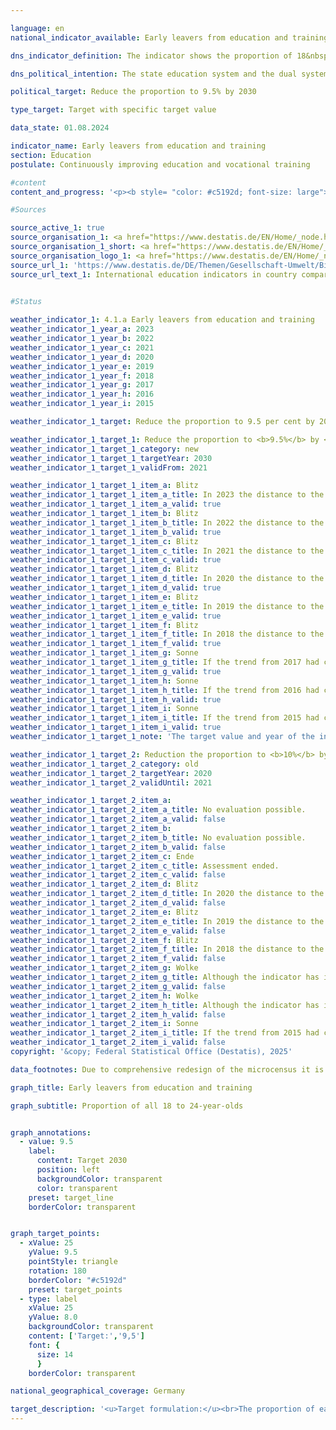 ```yaml
---

language: en        
national_indicator_available: Early leavers from education and training        

dns_indicator_definition: The indicator shows the proportion of 18&nbsp;to 24-year-olds in the same age group (in %) who have neither a higher education entrance qualification, such as the Abitur or Fachhochschulreife, nor completed vocational training and who are not currently participating in education and training measures.        

dns_political_intention: The state education system and the dual system of vocational training are the cornerstones of future-oriented qualifications for young people in Germany. A lack of school and vocational qualifications means an increased risk of poverty and a resulting greater burden on the social security system.        

political_target: Reduce the proportion to 9.5% by 2030        

type_target: Target with specific target value        

data_state: 01.08.2024        

indicator_name: Early leavers from education and training        
section: Education        
postulate: Continuously improving education and vocational training        

#content         
content_and_progress: '<p><b style= "color: #c5192d; font-size: large">4.1.a Early leavers from education and training</b><br><br>The term <i>early leavers from education and training</i> does not refer to particularly high-achieving young people, so-called <i>high flyers</i>, who complete their schooling early with a qualification, nor is it synonymous with <i>school dropouts</i>. Rather, it encompasses young people aged 18&nbsp;to 24&nbsp;who neither hold a higher education entrance qualification&nbsp;–&nbsp;such as the Abitur or Fachhochschulreife&nbsp;–&nbsp;nor have completed vocational training, and who are currently not participating in any form of education or training. This group also includes individuals who have obtained a lower secondary school qualification (Erster Schulabschluss, roughly equivalent to a general school-leaving certificate) or an intermediate school-leaving qualification (Realschulabschluss), provided they are no longer part of the education system.<br><br>The data basis for this indicator is the Mikrozensus, an annual sample survey that captures around 1% of the population in Germany. Due to a comprehensive methodological redesign in 2020, however, results from this reporting year onwards are only partially comparable with those from previous years. This indicator does not provide information on the type of educational institution most recently attended or the timing of attendance. Supplementary insights can be drawn from the school statistics&nbsp;–&nbsp;a coordinated statistical compilation by the Länder, published by the Federal Statistical Office.<br><br>In 2023, according to provisional data, the share of early leavers from education and training among all persons in the same age group stood at 13.1%&nbsp;–&nbsp;an increase of 0.3&nbsp;percentage points compared to the previous year. This corresponds to approximately 799,000&nbsp;young people aged 18&nbsp;to 24&nbsp;without an upper secondary qualification who were not (or no longer) engaged in education or training. By 2014, this indicator had fallen to 9.5%, thereby already meeting the politically defined target for the year 2030. Since then, however, the trend has reversed and is moving contrary to the desired direction.<br><br>Between 1999&nbsp;and 2005, there were no systematic differences between the sexes. Since 2006, however, the proportion has consistently been lower for women than for men. In 2023, the rate was 10.8% for women and 15.3% for men. According to the school statistics, a total of 55,708&nbsp;young people left school in 2023&nbsp;without obtaining a Erster Schulabschluss&nbsp;–&nbsp;equivalent to 7.2% of the population of the same age group. Here, too, a clear gender-specific difference is evident: the proportion of young women was 5.9%, compared to 8.4% among young men.<br><br>In the same year, 17.9% of school leavers (130,322&nbsp;individuals) attained a Erster Schulabschluss, 46.3% (336,361) obtained an intermediate qualification (Mittlerer Abschluss), 35.7% (259,230) achieved the general higher education entrance qualification (Allgemeine Hochschulreife), and 0.1% (802) acquired the Fachhochschulreife. A longer-term comparison since the year 2000&nbsp;shows particularly significant changes for two types of qualifications: the share of school leavers with a lower secondary school qualification (Erster Schulabschluss) has declined by 9.7&nbsp;percentage points, while the share obtaining the general higher education entrance qualification has increased by 8.6&nbsp;percentage points&nbsp;–&nbsp;in each case relative to the total number of school leavers in the respective reporting year.</p>'                

#Sources        

source_active_1: true
source_organisation_1: <a href="https://www.destatis.de/EN/Home/_node.html" target="_blank">Federal Statistical Office</a>
source_organisation_1_short: <a href="https://www.destatis.de/EN/Home/_node.html" target="_blank">Federal Statistical Office</a>
source_organisation_logo_1: <a href="https://www.destatis.de/EN/Home/_node.html" target="_blank"><img src="https://dns-indikatoren.de/public/OrgImgEn/destatis.png" alt="Federal Statistical Office" title=" Click here to visit the homepage of the organizationFederal Statistical Office" style="height:60px; width:148px; border:transparent"/></a>
source_url_1: 'https://www.destatis.de/DE/Themen/Gesellschaft-Umwelt/Bildung-Forschung-Kultur/Bildungsstand/_inhalt.html#sprg233662'
source_url_text_1: International education indicators in country comparison (only available in German)
        

#Status        

weather_indicator_1: 4.1.a Early leavers from education and training
weather_indicator_1_year_a: 2023
weather_indicator_1_year_b: 2022
weather_indicator_1_year_c: 2021
weather_indicator_1_year_d: 2020
weather_indicator_1_year_e: 2019
weather_indicator_1_year_f: 2018
weather_indicator_1_year_g: 2017
weather_indicator_1_year_h: 2016
weather_indicator_1_year_i: 2015

weather_indicator_1_target: Reduce the proportion to 9.5 per cent by 2030

weather_indicator_1_target_1: Reduce the proportion to <b>9.5%</b> by <b>2030</b>
weather_indicator_1_target_1_category: new
weather_indicator_1_target_1_targetYear: 2030
weather_indicator_1_target_1_validFrom: 2021

weather_indicator_1_target_1_item_a: Blitz
weather_indicator_1_target_1_item_a_title: In 2023 the distance to the target was constantly high or had increased. Thus, the indicator did not develop in the desired direction.
weather_indicator_1_target_1_item_a_valid: true
weather_indicator_1_target_1_item_b: Blitz
weather_indicator_1_target_1_item_b_title: In 2022 the distance to the target was constantly high or had increased. Thus, the indicator did not develop in the desired direction.
weather_indicator_1_target_1_item_b_valid: true
weather_indicator_1_target_1_item_c: Blitz
weather_indicator_1_target_1_item_c_title: In 2021 the distance to the target was constantly high or had increased. Thus, the indicator did not develop in the desired direction.
weather_indicator_1_target_1_item_c_valid: true
weather_indicator_1_target_1_item_d: Blitz
weather_indicator_1_target_1_item_d_title: In 2020 the distance to the target was constantly high or had increased. Thus, the indicator did not develop in the desired direction.
weather_indicator_1_target_1_item_d_valid: true
weather_indicator_1_target_1_item_e: Blitz
weather_indicator_1_target_1_item_e_title: In 2019 the distance to the target was constantly high or had increased. Thus, the indicator did not develop in the desired direction.
weather_indicator_1_target_1_item_e_valid: true
weather_indicator_1_target_1_item_f: Blitz
weather_indicator_1_target_1_item_f_title: In 2018 the distance to the target was constantly high or had increased. Thus, the indicator did not develop in the desired direction.
weather_indicator_1_target_1_item_f_valid: true
weather_indicator_1_target_1_item_g: Sonne
weather_indicator_1_target_1_item_g_title: If the trend from 2017 had continued, the target value would have been reached or missed by less than 5% of the difference between the target value and the value at that time.
weather_indicator_1_target_1_item_g_valid: true
weather_indicator_1_target_1_item_h: Sonne
weather_indicator_1_target_1_item_h_title: If the trend from 2016 had continued, the target value would have been reached or missed by less than 5% of the difference between the target value and the value at that time.
weather_indicator_1_target_1_item_h_valid: true
weather_indicator_1_target_1_item_i: Sonne
weather_indicator_1_target_1_item_i_title: If the trend from 2015 had continued, the target value would have been reached or missed by less than 5% of the difference between the target value and the value at that time.
weather_indicator_1_target_1_item_i_valid: true
weather_indicator_1_target_1_note: 'The target value and year of the indicator were adjusted as part of the <a href="https://www.bundesregierung.de/resource/blob/974430/1940716/6a4acf041217d39bac6a81cce971381f/2021-07-26-gsds-en-data.pdf?download=1"> update of the German Sustainable Development Strategy 2021</a>. Since this resolution came into force, the revised target (9.5 % by 2030) has applied to the indicator.'

weather_indicator_1_target_2: Reduction the proportion to <b>10%</b> by <b>2020</b>
weather_indicator_1_target_2_category: old
weather_indicator_1_target_2_targetYear: 2020
weather_indicator_1_target_2_validUntil: 2021

weather_indicator_1_target_2_item_a: 
weather_indicator_1_target_2_item_a_title: No evaluation possible.
weather_indicator_1_target_2_item_a_valid: false
weather_indicator_1_target_2_item_b: 
weather_indicator_1_target_2_item_b_title: No evaluation possible.
weather_indicator_1_target_2_item_b_valid: false
weather_indicator_1_target_2_item_c: Ende
weather_indicator_1_target_2_item_c_title: Assessment ended.
weather_indicator_1_target_2_item_c_valid: false
weather_indicator_1_target_2_item_d: Blitz
weather_indicator_1_target_2_item_d_title: In 2020 the distance to the target was constantly high or had increased. Thus, the indicator did not develop in the desired direction.
weather_indicator_1_target_2_item_d_valid: false
weather_indicator_1_target_2_item_e: Blitz
weather_indicator_1_target_2_item_e_title: In 2019 the distance to the target was constantly high or had increased. Thus, the indicator did not develop in the desired direction.
weather_indicator_1_target_2_item_e_valid: false
weather_indicator_1_target_2_item_f: Blitz
weather_indicator_1_target_2_item_f_title: In 2018 the distance to the target was constantly high or had increased. Thus, the indicator did not develop in the desired direction.
weather_indicator_1_target_2_item_f_valid: false
weather_indicator_1_target_2_item_g: Wolke
weather_indicator_1_target_2_item_g_title: Although the indicator has in 2017 been moving in the desired direction toward the target, if the trend had to continued, the target would have been missed in the target year by more than 20% of the difference between the target value and the value at that time.
weather_indicator_1_target_2_item_g_valid: false
weather_indicator_1_target_2_item_h: Wolke
weather_indicator_1_target_2_item_h_title: Although the indicator has in 2016 been moving in the desired direction toward the target, if the trend had to continued, the target would have been missed in the target year by more than 20% of the difference between the target value and the value at that time.
weather_indicator_1_target_2_item_h_valid: false
weather_indicator_1_target_2_item_i: Sonne
weather_indicator_1_target_2_item_i_title: If the trend from 2015 had continued, the target value would have been reached or missed by less than 5% of the difference between the target value and the value at that time.
weather_indicator_1_target_2_item_i_valid: false        
copyright: '&copy; Federal Statistical Office (Destatis), 2025'        

data_footnotes: Due to comprehensive redesign of the microcensus it is not possible to compare the data of the survey year 2020 with previous years (break in time series).<br>• Data partially revised.<br>• 2023 provisional data.        

graph_title: Early leavers from education and training        

graph_subtitle: Proportion of all 18 to 24-year-olds        


graph_annotations:
  - value: 9.5
    label:
      content: Target 2030
      position: left
      backgroundColor: transparent
      color: transparent
    preset: target_line
    borderColor: transparent        


graph_target_points:
  - xValue: 25
    yValue: 9.5
    pointStyle: triangle
    rotation: 180
    borderColor: "#c5192d"
    preset: target_points
  - type: label
    xValue: 25
    yValue: 8.0
    backgroundColor: transparent
    content: ['Target:','9,5']
    font: {
      size: 14
      }
    borderColor: transparent                

national_geographical_coverage: Germany        

target_description: '<u>Target formulation:</u><br>The proportion of early school and apprenticeship leavers should be reduced to a maximum of 9.5% by 2030.<br><br><u>Assessment:</u><br>• According on the target formulation, indicator 4.1.a is assessed as <b>thunderstorm</b> for 2023, as neither the results for that year nor the six-year average trend are moving in the desired direction.<br><br><u>Data status at time of assessment:</u><br>01/08/2024<br><br><a href="https://dns-indikatoren.de/en/status"><img src="https://sdg-indikatoren.de/public/Wettersymbole/Blitz.png" title="In 2023&nbsp;the distance to the target was constantly high or had increased. Thus, the indicator did not develop in the desired direction." alt="Weathersymbol: Thuder strom"/></a>'        
---
```


